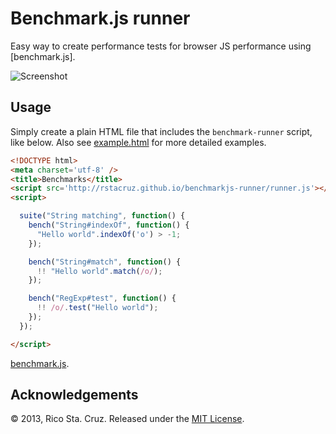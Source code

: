 # Benchmark.js runner

Easy way to create performance tests for browser JS performance using 
[benchmark.js].

![Screenshot](http://rstacruz.github.io/benchmarkjs-runner/support/screenshot.png)

## Usage

Simply create a plain HTML file that includes the `benchmark-runner` script,
like below. Also see [example.html](example.html) for more detailed
examples.

~~~ html
<!DOCTYPE html>
<meta charset='utf-8' />
<title>Benchmarks</title>
<script src='http://rstacruz.github.io/benchmarkjs-runner/runner.js'></script>
<script>

  suite("String matching", function() {
    bench("String#indexOf", function() {
      "Hello world".indexOf('o') > -1;
    });

    bench("String#match", function() {
      !! "Hello world".match(/o/);
    });

    bench("RegExp#test", function() {
      !! /o/.test("Hello world");
    });
  });

</script>
~~~

[benchmark.js](http://benchmarkjs.com/).

## Acknowledgements

© 2013, Rico Sta. Cruz. Released under the [MIT License].

[MIT License]: http://www.opensource.org/licenses/mit-license.php
